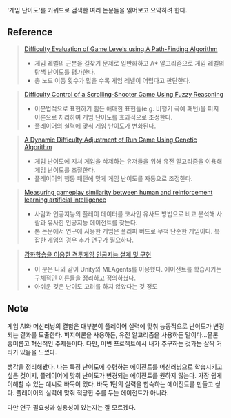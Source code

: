 '게임 난이도'를 키워드로 검색한 여러 논문들을 읽어보고 요약하려 한다.

Reference
---
> [Difficulty Evaluation of Game Levels using A Path-Finding Algorithm](https://scienceon.kisti.re.kr/srch/selectPORSrchArticle.do?cn=JAKO201526650060988)
> - 게임 레벨의 근본을 길찾기 문제로 일반화하고 A* 알고리즘으로 게임 레벨의 탐색 난이도를 평가한다. 
> - 총 노드 이동 횟수가 많을 수록 게임 레벨이 어렵다고 판단한다.

> [Difficulty Control of a Scrolling-Shooter Game Using Fuzzy Reasoning](https://scienceon.kisti.re.kr/srch/selectPORSrchArticle.do?cn=JAKO201728642463042)
> - 이분법적으로 표현하기 힘든 애매한 표현들(e.g. 비행기 곡예 패턴)을 퍼지 이론으로 처리하여 게임 난이도를 효과적으로 조정한다.
> - 플레이어의 실력에 맞춰 게임 난이도가 변화된다.

> [A Dynamic Difficulty Adjustment of Run Game Using Genetic Algorithm](https://scienceon.kisti.re.kr/srch/selectPORSrchArticle.do?cn=DIKO0014727896)
> - 게임 난이도에 지쳐 게임을 삭제하는 유저들을 위해 유전 알고리즘을 이용해 게임 난이도를 조절한다.
> - 플레이어의 행동 패턴에 맞게 게임 난이도를 자동으로 조정한다.

> [Measuring gameplay similarity between human and reinforcement learning artificial intelligence](https://scienceon.kisti.re.kr/srch/selectPORSrchArticle.do?cn=JAKO202007650437095)
>- 사람과 인공지능의 플레이 데이터를 코사인 유사도 방법으로 비교 분석해 사람과 유사한 인공지능 에이전트를 찾는다.
>- 본 논문에서 연구에 사용한 게임은 플러피 버드로 무척 단순한 게임이다. 복잡한 게임의 경우 추가 연구가 필요하다.

> [강화학습을 이용한 격투게임 인공지능 설계 및 구현](http://www.riss.kr/search/detail/DetailView.do?p_mat_type=be54d9b8bc7cdb09&control_no=82fe3c00bea205d9ffe0bdc3ef48d419&outLink=K)
> - 이 분은 나와 같이 Unity와 MLAgents를 이용했다. 에이전트를 학습시키는 구체적인 이론들을 정리하고 정의하셨다.
> - 아쉬운 것은 난이도 고려를 하지 않았다는 것 정도

Note
---
게임 AI와 머신러닝의 결합은 대부분이 플레이어 실력에 맞춰 능동적으로 난이도가 변경되는 결과를 도출한다. 퍼지이론을 사용하든, 유전 알고리즘을 사용하든 말이다...물론 흥미롭고 혁신적인 주제들이다. 다만, 이번 프로젝트에서 내가 추구하는 것과는 살짝 거리가 있음을 느꼈다.   

생각을 정리해봤다. 나는 특정 난이도에 수렴하는 에이전트를 머신러닝으로 학습시키고 싶은 것이지, 플레이어에 맞춰 난이도가 변경되는 에이전트를 원하지 않는다. 가장 쉽게 이해할 수 있는 예씨로 바둑이 있다. 바둑 1단의 실력을 합슥하는 에이전트를 만들고 싶다. 플레이어의 실력에 맞춰 적당한 수를 두는 에이전트가 아니라.   

다만 연구 필요성과 실용성이 있는지는 잘 모르겠다.
